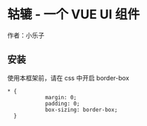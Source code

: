 # 轱辘 - 一个 VUE UI 组件

作者：小乐子

## 安装

使用本框架前，请在 css 中开启 border-box
```
* {
            margin: 0;
            padding: 0;
            box-sizing: border-box;
  }
```